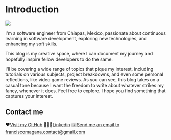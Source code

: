 # Introduction

<img src='https://avataaars.io/?avatarStyle=Circle&topType=ShortHairShortWaved&accessoriesType=Blank&hairColor=BrownDark&facialHairType=Blank&clotheType=BlazerShirt&eyeType=Default&eyebrowType=Default&mouthType=Default&skinColor=Pale'
/>

I'm a software engineer from Chiapas, Mexico, passionate about continuous learning in software development, exploring new technologies, and enhancing my soft skills.

This blog is my creative space, where I can document my journey and hopefully inspire fellow developers to do the same.

I'll be covering a wide range of topics that pique my interest, including tutorials on various subjects, project breakdowns, and even some personal reflections, like video game reviews. As you can see, this blog takes on a casual tone because I want the freedom to write about whatever strikes my fancy, whenever it does. Feel free to explore. I hope you find something that captures your interest.

## Contact me
❤️[Visit my GitHub](https://www.github.com/francisco-magana)
👨🏻‍💼[Linkedin](https://www.linkedin.com/in/francisco-javier-magaña-palomeque-b273061ba)
✉️[Send me an email to franciscomagana.contact@gmail.com](mailto:franciscomagana.contact@gmail.com)